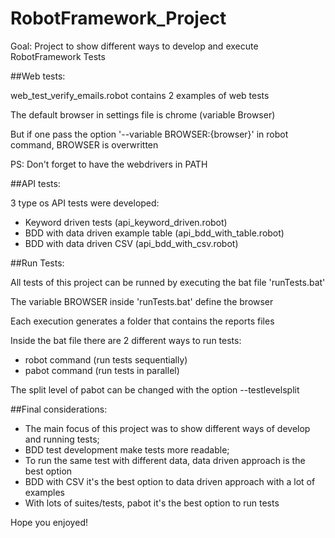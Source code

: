 # RobotFramework_Project

Goal: Project to show different ways to develop and execute RobotFramework Tests


##Web tests:

web_test_verify_emails.robot contains 2 examples of web tests

The default browser in settings file is chrome (variable Browser)

But if one pass the option '--variable BROWSER:{browser}' in robot command, BROWSER is overwritten

PS: Don't forget to have the webdrivers in PATH


##API tests:
    
3 type os API tests were developed: 
- Keyword driven tests (api_keyword_driven.robot)
- BDD with data driven example table (api_bdd_with_table.robot)
- BDD with data driven CSV (api_bdd_with_csv.robot)


##Run Tests:

All tests of this project can be runned by executing the bat file 'runTests.bat'

The variable BROWSER inside 'runTests.bat' define the browser

Each execution generates a folder that contains the reports files

Inside the bat file there are 2 different ways to run tests:
- robot command (run tests sequentially)
- pabot command (run tests in parallel)

The split level of pabot can be changed with the option --testlevelsplit
    
    
    
##Final considerations:

- The main focus of this project was to show different ways of develop and running tests;
- BDD test development make tests more readable;
- To run the same test with different data, data driven approach is the best option
- BDD with CSV it's the best option to data driven approach with a lot of examples
- With lots of suites/tests, pabot it's the best option to run tests


Hope you enjoyed!


    